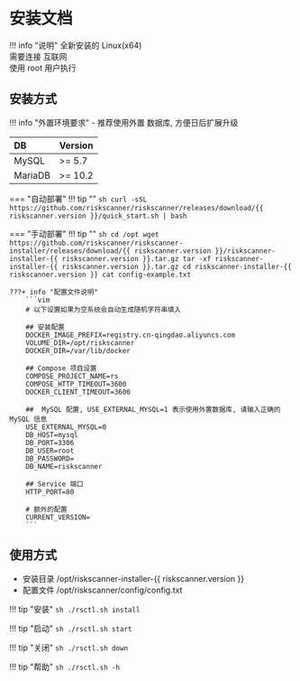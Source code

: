 # 安装文档

!!! info "说明"
    全新安装的 Linux(x64)  
    需要连接 互联网  
    使用 root 用户执行

## 安装方式

!!! info "外置环境要求"
    - 推荐使用外置 数据库, 方便日后扩展升级

| DB      | Version |
| :------ | :------ |
| MySQL   | >= 5.7  |
| MariaDB | >= 10.2 |


=== "自动部署"
    !!! tip ""
        ```sh
        curl -sSL https://github.com/riskscanner/riskscanner/releases/download/{{ riskscanner.version }}/quick_start.sh | bash
        ```

=== "手动部署"
    !!! tip ""
        ```sh
        cd /opt
        wget https://github.com/riskscanner/riskscanner-installer/releases/download/{{ riskscanner.version }}/riskscanner-installer-{{ riskscanner.version }}.tar.gz
        tar -xf riskscanner-installer-{{ riskscanner.version }}.tar.gz
        cd riskscanner-installer-{{ riskscanner.version }}
        cat config-example.txt
        ```

    ???+ info "配置文件说明"
        ```vim
        # 以下设置如果为空系统会自动生成随机字符串填入

        ## 安装配置
        DOCKER_IMAGE_PREFIX=registry.cn-qingdao.aliyuncs.com
        VOLUME_DIR=/opt/riskscanner
        DOCKER_DIR=/var/lib/docker

        ## Compose 项目设置
        COMPOSE_PROJECT_NAME=rs
        COMPOSE_HTTP_TIMEOUT=3600
        DOCKER_CLIENT_TIMEOUT=3600

        ##  MySQL 配置, USE_EXTERNAL_MYSQL=1 表示使用外置数据库, 请输入正确的 MySQL 信息
        USE_EXTERNAL_MYSQL=0
        DB_HOST=mysql
        DB_PORT=3306
        DB_USER=root
        DB_PASSWORD=
        DB_NAME=riskscanner

        ## Service 端口
        HTTP_PORT=80

        # 额外的配置
        CURRENT_VERSION=
        ```

## 使用方式

- 安装目录 /opt/riskscanner-installer-{{ riskscanner.version }}
- 配置文件 /opt/riskscanner/config/config.txt

!!! tip "安装"
    ```sh
    ./rsctl.sh install
    ```

!!! tip "启动"
    ```sh
    ./rsctl.sh start
    ```

!!! tip "关闭"
    ```sh
    ./rsctl.sh down
    ```

!!! tip "帮助"
    ```sh
    ./rsctl.sh -h
    ```
